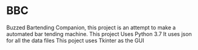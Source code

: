 # BBC
Buzzed Bartending Companion, this project is an attempt to make a automated bar tending machine.
This project Uses Python 3.7
It uses json for all the data files
This poject uses Tkinter as the GUI



